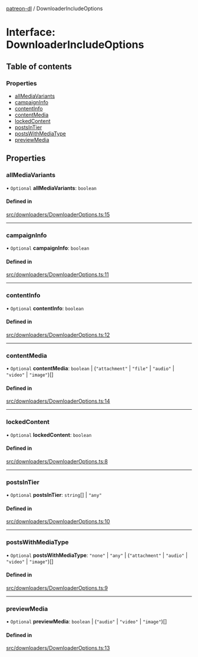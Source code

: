 [patreon-dl](../README.md) / DownloaderIncludeOptions

# Interface: DownloaderIncludeOptions

## Table of contents

### Properties

- [allMediaVariants](DownloaderIncludeOptions.md#allmediavariants)
- [campaignInfo](DownloaderIncludeOptions.md#campaigninfo)
- [contentInfo](DownloaderIncludeOptions.md#contentinfo)
- [contentMedia](DownloaderIncludeOptions.md#contentmedia)
- [lockedContent](DownloaderIncludeOptions.md#lockedcontent)
- [postsInTier](DownloaderIncludeOptions.md#postsintier)
- [postsWithMediaType](DownloaderIncludeOptions.md#postswithmediatype)
- [previewMedia](DownloaderIncludeOptions.md#previewmedia)

## Properties

### allMediaVariants

• `Optional` **allMediaVariants**: `boolean`

#### Defined in

[src/downloaders/DownloaderOptions.ts:15](https://github.com/patrickkfkan/patreon-dl/blob/d381b32/src/downloaders/DownloaderOptions.ts#L15)

___

### campaignInfo

• `Optional` **campaignInfo**: `boolean`

#### Defined in

[src/downloaders/DownloaderOptions.ts:11](https://github.com/patrickkfkan/patreon-dl/blob/d381b32/src/downloaders/DownloaderOptions.ts#L11)

___

### contentInfo

• `Optional` **contentInfo**: `boolean`

#### Defined in

[src/downloaders/DownloaderOptions.ts:12](https://github.com/patrickkfkan/patreon-dl/blob/d381b32/src/downloaders/DownloaderOptions.ts#L12)

___

### contentMedia

• `Optional` **contentMedia**: `boolean` \| (``"attachment"`` \| ``"file"`` \| ``"audio"`` \| ``"video"`` \| ``"image"``)[]

#### Defined in

[src/downloaders/DownloaderOptions.ts:14](https://github.com/patrickkfkan/patreon-dl/blob/d381b32/src/downloaders/DownloaderOptions.ts#L14)

___

### lockedContent

• `Optional` **lockedContent**: `boolean`

#### Defined in

[src/downloaders/DownloaderOptions.ts:8](https://github.com/patrickkfkan/patreon-dl/blob/d381b32/src/downloaders/DownloaderOptions.ts#L8)

___

### postsInTier

• `Optional` **postsInTier**: `string`[] \| ``"any"``

#### Defined in

[src/downloaders/DownloaderOptions.ts:10](https://github.com/patrickkfkan/patreon-dl/blob/d381b32/src/downloaders/DownloaderOptions.ts#L10)

___

### postsWithMediaType

• `Optional` **postsWithMediaType**: ``"none"`` \| ``"any"`` \| (``"attachment"`` \| ``"audio"`` \| ``"video"`` \| ``"image"``)[]

#### Defined in

[src/downloaders/DownloaderOptions.ts:9](https://github.com/patrickkfkan/patreon-dl/blob/d381b32/src/downloaders/DownloaderOptions.ts#L9)

___

### previewMedia

• `Optional` **previewMedia**: `boolean` \| (``"audio"`` \| ``"video"`` \| ``"image"``)[]

#### Defined in

[src/downloaders/DownloaderOptions.ts:13](https://github.com/patrickkfkan/patreon-dl/blob/d381b32/src/downloaders/DownloaderOptions.ts#L13)

